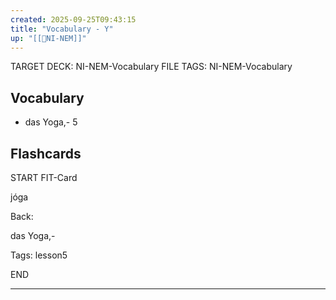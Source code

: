 ```yaml
---
created: 2025-09-25T09:43:15
title: "Vocabulary - Y"
up: "[[📖NI-NEM]]"
---
```


TARGET DECK: NI-NEM-Vocabulary
FILE TAGS: NI-NEM-Vocabulary

## Vocabulary
- das Yoga,- 5

## Flashcards

START
FIT-Card

jóga

Back:

das Yoga,-

Tags: lesson5
<!--ID: 1758825178373-->
END

---
